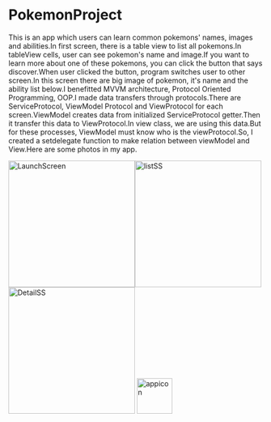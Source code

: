 # PokemonProject

This is an app which users can learn common pokemons' names, images and abilities.In first screen, there is a table view to list all pokemons.In tableView cells, user can see pokemon's name and image.If you want to learn more about one of these pokemons, you can click the button that says discover.When user clicked the button, program switches user to other screen.In this screen there are big image of pokemon, it's name and the ability list below.I benefitted MVVM architecture, Protocol Oriented Programming, OOP.I made data transfers through protocols.There are ServiceProtocol, ViewModel Protocol and ViewProtocol for each screen.ViewModel creates data from initialized ServiceProtocol getter.Then it transfer this data to ViewProtocol.In view class, we are using this data.But for these processes, ViewModel must know who is the viewProtocol.So, I created a setdelegate function to make relation between viewModel and View.Here are some photos in my app.

<img width="250" alt="LaunchScreen" src="https://user-images.githubusercontent.com/96320314/227711920-f4e7be68-f827-4ba5-95d0-d4cabc2c6684.png"><img width="250" alt="listSS" src="https://user-images.githubusercontent.com/96320314/227711922-0677d9e5-7e52-49f9-adcf-c13ab7999da5.png"><img width="250" alt="DetailSS" src="https://user-images.githubusercontent.com/96320314/227711925-0053cdaa-c2a5-477b-bfab-9527fcbae5f6.png">
<img width="70" alt="appicon" src="https://user-images.githubusercontent.com/96320314/227712110-9f3e6c03-95aa-462d-a687-2df6e3719508.png">
